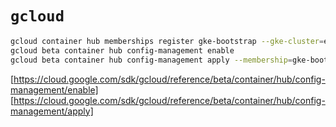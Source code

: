 # `gcloud`

```sh
gcloud container hub memberships register gke-bootstrap --gke-cluster=europe-west2/config-sync --enable-workload-identity
gcloud beta container hub config-management enable
gcloud beta container hub config-management apply --membership=gke-bootstrap --config=apply-spec.yaml
```

[https://cloud.google.com/sdk/gcloud/reference/beta/container/hub/config-management/enable]
[https://cloud.google.com/sdk/gcloud/reference/beta/container/hub/config-management/apply]

